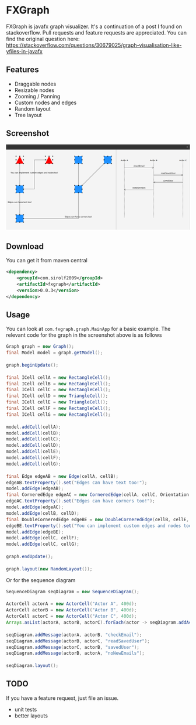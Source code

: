 # FXGraph

FXGraph is javafx graph visualizer. It's a continuation of a post I found on stackoverflow. Pull requests and feature requests are appreciated.
You can find the original question here: https://stackoverflow.com/questions/30679025/graph-visualisation-like-yfiles-in-javafx

## Features
 - Draggable nodes
 - Resizable nodes
 - Zooming / Panning
 - Custom nodes and edges
 - Random layout
 - Tree layout

## Screenshot
![Screenshot](screenshot.png)

## Download
You can get it from maven central
```xml
<dependency>
	<groupId>com.sirolf2009</groupId>
	<artifactId>fxgraph</artifactId>
	<version>0.0.3</version>
</dependency>
``` 

## Usage
You can look at ```com.fxgraph.graph.MainApp``` for a basic example. The relevant code for the graph in the screenshot above is as follows
```java
Graph graph = new Graph();
final Model model = graph.getModel();

graph.beginUpdate();

final ICell cellA = new RectangleCell();
final ICell cellB = new RectangleCell();
final ICell cellC = new RectangleCell();
final ICell cellD = new TriangleCell();
final ICell cellE = new TriangleCell();
final ICell cellF = new RectangleCell();
final ICell cellG = new RectangleCell();

model.addCell(cellA);
model.addCell(cellB);
model.addCell(cellC);
model.addCell(cellD);
model.addCell(cellE);
model.addCell(cellF);
model.addCell(cellG);

final Edge edgeAB = new Edge(cellA, cellB);
edgeAB.textProperty().set("Edges can have text too!");
model.addEdge(edgeAB);
final CorneredEdge edgeAC = new CorneredEdge(cellA, cellC, Orientation.HORIZONTAL);
edgeAC.textProperty().set("Edges can have corners too!");
model.addEdge(edgeAC);
model.addEdge(cellB, cellD);
final DoubleCorneredEdge edgeBE = new DoubleCorneredEdge(cellB, cellE, Orientation.HORIZONTAL);
edgeBE.textProperty().set("You can implement custom edges and nodes too!");
model.addEdge(edgeBE);
model.addEdge(cellC, cellF);
model.addEdge(cellC, cellG);

graph.endUpdate();

graph.layout(new RandomLayout());
``` 
Or for the sequence diagram
```java
SequenceDiagram seqDiagram = new SequenceDiagram();

ActorCell actorA = new ActorCell("Actor A", 400d);
ActorCell actorB = new ActorCell("Actor B", 400d);
ActorCell actorC = new ActorCell("Actor C", 400d);
Arrays.asList(actorA, actorB, actorC).forEach(actor -> seqDiagram.addActor(actor));

seqDiagram.addMessage(actorA, actorB, "checkEmail");
seqDiagram.addMessage(actorB, actorC, "readSavedUser");
seqDiagram.addMessage(actorC, actorB, "savedUser");
seqDiagram.addMessage(actorB, actorA, "noNewEmails");

seqDiagram.layout();
```

## TODO
If you have a feature request, just file an issue.
 - unit tests
 - better layouts